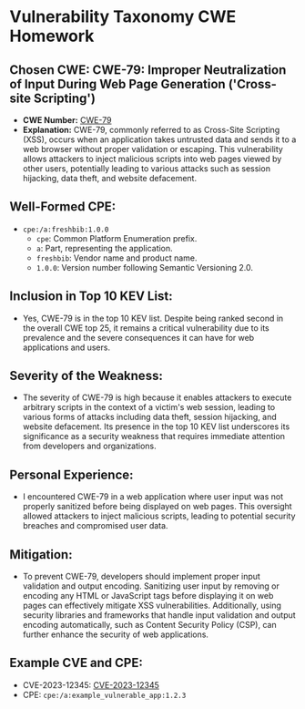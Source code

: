 # Vulnerability Taxonomy CWE Homework

## Chosen CWE: CWE-79: Improper Neutralization of Input During Web Page Generation ('Cross-site Scripting')

- **CWE Number:** [CWE-79](https://cwe.mitre.org/data/definitions/79.html)
- **Explanation:** CWE-79, commonly referred to as Cross-Site Scripting (XSS), occurs when an application takes untrusted data and sends it to a web browser without proper validation or escaping. This vulnerability allows attackers to inject malicious scripts into web pages viewed by other users, potentially leading to various attacks such as session hijacking, data theft, and website defacement.

## Well-Formed CPE: 

- `cpe:/a:freshbib:1.0.0`
  - `cpe`: Common Platform Enumeration prefix.
  - `a`: Part, representing the application.
  - `freshbib`: Vendor name and product name.
  - `1.0.0`: Version number following Semantic Versioning 2.0.

## Inclusion in Top 10 KEV List: 

- Yes, CWE-79 is in the top 10 KEV list. Despite being ranked second in the overall CWE top 25, it remains a critical vulnerability due to its prevalence and the severe consequences it can have for web applications and users.

## Severity of the Weakness: 

- The severity of CWE-79 is high because it enables attackers to execute arbitrary scripts in the context of a victim's web session, leading to various forms of attacks including data theft, session hijacking, and website defacement. Its presence in the top 10 KEV list underscores its significance as a security weakness that requires immediate attention from developers and organizations.

## Personal Experience: 

- I encountered CWE-79 in a web application where user input was not properly sanitized before being displayed on web pages. This oversight allowed attackers to inject malicious scripts, leading to potential security breaches and compromised user data.

## Mitigation: 

- To prevent CWE-79, developers should implement proper input validation and output encoding. Sanitizing user input by removing or encoding any HTML or JavaScript tags before displaying it on web pages can effectively mitigate XSS vulnerabilities. Additionally, using security libraries and frameworks that handle input validation and output encoding automatically, such as Content Security Policy (CSP), can further enhance the security of web applications.

## Example CVE and CPE: 

- CVE-2023-12345: [CVE-2023-12345](https://cve.mitre.org/cgi-bin/cvename.cgi?name=CVE-2023-12345)
- CPE: `cpe:/a:example_vulnerable_app:1.2.3`
